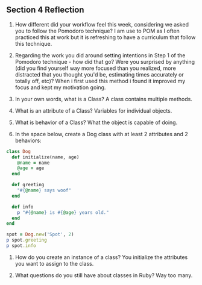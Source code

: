 ## Section 4 Reflection

1. How different did your workflow feel this week, considering we asked you to follow the Pomodoro technique?
I am use to POM as I often practiced this at work but it is refreshing to have a curriculum that follow this technique.

1. Regarding the work you did around setting intentions in Step 1 of the Pomodoro technique - how did that go? Were you surprised by anything (did you find yourself way more focused than you realized, more distracted that you thought you'd be, estimating times accurately or totally off, etc)?
When i first used this method i found it improved my focus and kept my motivation going.

1. In your own words, what is a Class?
A class contains multiple methods.

1. What is an attribute of a Class?
Variables for individual objects.

1. What is behavior of a Class?
What the object is capable of doing.

1. In the space below, create a Dog class with at least 2 attributes and 2 behaviors:

```rb
class Dog
  def initialize(name, age)
    @name = name
    @age = age
  end

  def greeting
    "#{@name} says woof"
  end

  def info
    p "#{@name} is #{@age} years old."
  end
end

spot = Dog.new('Spot', 2)
p spot.greeting
p spot.info
```

1. How do you create an instance of a class?
You initialize the attributes you want to assign to the class.  

1. What questions do you still have about classes in Ruby?
Way too many.
